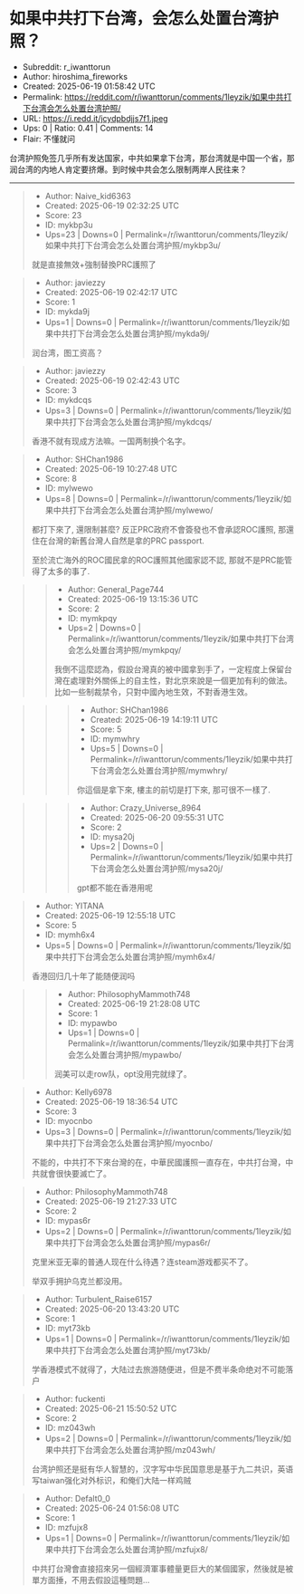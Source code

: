 # 如果中共打下台湾，会怎么处置台湾护照？

- Subreddit: r_iwanttorun
- Author: hiroshima_fireworks
- Created: 2025-06-19 01:58:42 UTC
- Permalink: https://reddit.com/r/iwanttorun/comments/1leyzik/如果中共打下台湾会怎么处置台湾护照/
- URL: https://i.redd.it/jcydpbdjjs7f1.jpeg
- Ups: 0 | Ratio: 0.41 | Comments: 14
- Flair: 不懂就问


台湾护照免签几乎所有发达国家，中共如果拿下台湾，那台湾就是中国一个省，那润台湾的内地人肯定要挤爆。到时候中共会怎么限制两岸人民往来？


---

> - Author: Naive_kid6363
> - Created: 2025-06-19 02:32:25 UTC
> - Score: 23
> - ID: mykbp3u
> - Ups=23 | Downs=0 | Permalink=/r/iwanttorun/comments/1leyzik/如果中共打下台湾会怎么处置台湾护照/mykbp3u/
>
> 就是直接無效+強制替換PRC護照了

> - Author: javiezzy
> - Created: 2025-06-19 02:42:17 UTC
> - Score: 1
> - ID: mykda9j
> - Ups=1 | Downs=0 | Permalink=/r/iwanttorun/comments/1leyzik/如果中共打下台湾会怎么处置台湾护照/mykda9j/
>
> 润台湾，图工资高？

> - Author: javiezzy
> - Created: 2025-06-19 02:42:43 UTC
> - Score: 3
> - ID: mykdcqs
> - Ups=3 | Downs=0 | Permalink=/r/iwanttorun/comments/1leyzik/如果中共打下台湾会怎么处置台湾护照/mykdcqs/
>
> 香港不就有现成方法嘛。一国两制换个名字。

> - Author: SHChan1986
> - Created: 2025-06-19 10:27:48 UTC
> - Score: 8
> - ID: mylwewo
> - Ups=8 | Downs=0 | Permalink=/r/iwanttorun/comments/1leyzik/如果中共打下台湾会怎么处置台湾护照/mylwewo/
>
> 都打下來了, 還限制甚麼? 反正PRC政府不會簽發也不會承認ROC護照, 那還住在台灣的新舊台灣人自然是拿的PRC passport.
> 
> 至於流亡海外的ROC國民拿的ROC護照其他國家認不認, 那就不是PRC能管得了太多的事了.

>> - Author: General_Page744
>> - Created: 2025-06-19 13:15:36 UTC
>> - Score: 2
>> - ID: mymkpqy
>> - Ups=2 | Downs=0 | Permalink=/r/iwanttorun/comments/1leyzik/如果中共打下台湾会怎么处置台湾护照/mymkpqy/
>>
>> 我倒不這麼認為，假設台灣真的被中國拿到手了，一定程度上保留台灣在處理對外關係上的自主性，對北京來說是一個更加有利的做法。
>> 比如一些制裁禁令，只對中國內地生效，不對香港生效。

>>> - Author: SHChan1986
>>> - Created: 2025-06-19 14:19:11 UTC
>>> - Score: 5
>>> - ID: mymwhry
>>> - Ups=5 | Downs=0 | Permalink=/r/iwanttorun/comments/1leyzik/如果中共打下台湾会怎么处置台湾护照/mymwhry/
>>>
>>> 你這個是拿下來, 樓主的前切是打下來, 那可很不一樣了.

>>> - Author: Crazy_Universe_8964
>>> - Created: 2025-06-20 09:55:31 UTC
>>> - Score: 2
>>> - ID: mysa20j
>>> - Ups=2 | Downs=0 | Permalink=/r/iwanttorun/comments/1leyzik/如果中共打下台湾会怎么处置台湾护照/mysa20j/
>>>
>>> gpt都不能在香港用呢

> - Author: YITANA
> - Created: 2025-06-19 12:55:18 UTC
> - Score: 5
> - ID: mymh6x4
> - Ups=5 | Downs=0 | Permalink=/r/iwanttorun/comments/1leyzik/如果中共打下台湾会怎么处置台湾护照/mymh6x4/
>
> 香港回归几十年了能随便润吗

>> - Author: PhilosophyMammoth748
>> - Created: 2025-06-19 21:28:08 UTC
>> - Score: 1
>> - ID: mypawbo
>> - Ups=1 | Downs=0 | Permalink=/r/iwanttorun/comments/1leyzik/如果中共打下台湾会怎么处置台湾护照/mypawbo/
>>
>> 润美可以走row队，opt没用完就绿了。

> - Author: Kelly6978
> - Created: 2025-06-19 18:36:54 UTC
> - Score: 3
> - ID: myocnbo
> - Ups=3 | Downs=0 | Permalink=/r/iwanttorun/comments/1leyzik/如果中共打下台湾会怎么处置台湾护照/myocnbo/
>
> 不能的，中共打不下來台灣的在，中華民國護照一直存在，中共打台灣，中共就會很快要滅亡了。

> - Author: PhilosophyMammoth748
> - Created: 2025-06-19 21:27:33 UTC
> - Score: 2
> - ID: mypas6r
> - Ups=2 | Downs=0 | Permalink=/r/iwanttorun/comments/1leyzik/如果中共打下台湾会怎么处置台湾护照/mypas6r/
>
> 克里米亚无辜的普通人现在什么待遇？连steam游戏都买不了。
> 
> 举双手拥护乌克兰都没用。

> - Author: Turbulent_Raise6157
> - Created: 2025-06-20 13:43:20 UTC
> - Score: 1
> - ID: myt73kb
> - Ups=1 | Downs=0 | Permalink=/r/iwanttorun/comments/1leyzik/如果中共打下台湾会怎么处置台湾护照/myt73kb/
>
> 学香港模式不就得了，大陆过去旅游随便进，但是不费半条命绝对不可能落户

> - Author: fuckenti
> - Created: 2025-06-21 15:50:52 UTC
> - Score: 2
> - ID: mz043wh
> - Ups=2 | Downs=0 | Permalink=/r/iwanttorun/comments/1leyzik/如果中共打下台湾会怎么处置台湾护照/mz043wh/
>
> 台湾护照还是挺有华人智慧的，汉字写中华民国意思是基于九二共识，英语写taiwan强化对外标识，和俺们大陆一样鸡贼

> - Author: Defalt0_0
> - Created: 2025-06-24 01:56:08 UTC
> - Score: 1
> - ID: mzfujx8
> - Ups=1 | Downs=0 | Permalink=/r/iwanttorun/comments/1leyzik/如果中共打下台湾会怎么处置台湾护照/mzfujx8/
>
> 中共打台灣會直接招來另一個經濟軍事體量更巨大的某個國家，然後就是被單方面捶，不用去假設這種問題…
